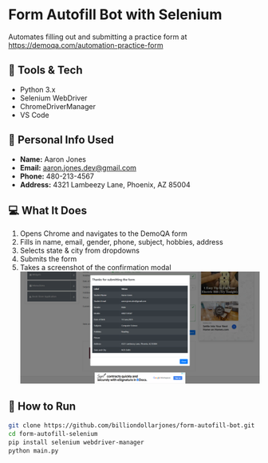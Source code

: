 # Form Autofill Bot with Selenium

Automates filling out and submitting a practice form at
https://demoqa.com/automation-practice-form

## 🔧 Tools & Tech

- Python 3.x
- Selenium WebDriver
- ChromeDriverManager
- VS Code

## 👤 Personal Info Used

- **Name:** Aaron Jones
- **Email:** aaron.jones.dev@gmail.com
- **Phone:** 480-213-4567
- **Address:** 4321 Lambeezy Lane, Phoenix, AZ 85004

## 💻 What It Does

1. Opens Chrome and navigates to the DemoQA form
2. Fills in name, email, gender, phone, subject, hobbies, address
3. Selects state & city from dropdowns
4. Submits the form
5. Takes a screenshot of the confirmation modal 
![Form Submission Screenshot](https://github.com/billiondollarjones/form-autofill-bot/blob/main/form_submission_result.png)

## 🚀 How to Run

```bash
git clone https://github.com/billiondollarjones/form-autofill-bot.git
cd form-autofill-selenium
pip install selenium webdriver-manager
python main.py
